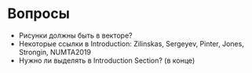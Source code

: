﻿# Вопросы

* Рисунки должны быть в векторе?
* Некоторые ссылки в Introduction: Zilinskas, Sergeyev, Pinter, Jones, Strongin, NUMTA2019
* Нужно ли выделять в Introduction Section? (в конце)
